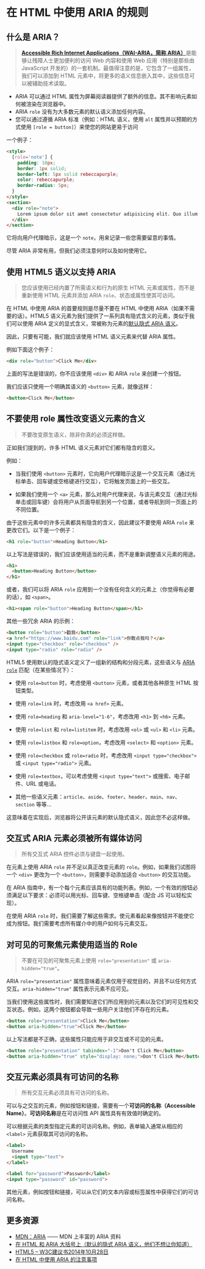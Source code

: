 # 在 HTML 中使用 ARIA 的规则

## 什么是 ARIA？

> [**Accessible Rich Internet Applications（WAI-ARIA，简称 ARIA）**](https://www.w3.org/WAI/intro/aria)是能够让残障人士更加便利的访问 Web 内容和使用 Web 应用（特别是那些由 JavaScript 开发的）的一套机制。最值得注意的是，它包含了一组属性，我们可以添加到 HTML 元素中，将更多的语义信息嵌入其中，这些信息可以被辅助技术读取。

- ARIA 可以通过 HTML 属性为屏幕阅读器提供了额外的信息。其不影响元素如何被渲染在浏览器中。
- ARIA `role` 没有为大多数元素的默认语义添加任何内容。
- 您可以通过遵循 ARIA 标准（例如：HTML 语义，使用 `alt` 属性并以预期的方式使用 `[role = button]`）来使您的网站更易于访问

一个例子：

```html
<style>
  [role='note'] {
    padding: 10px;
    border: 1px solid;
    border-left: 5px solid rebeccapurple;
    color: rebeccapurple;
    border-radius: 5px;
  }
</style>
<section>
  <div role="note">
    Lorem ipsum dolor sit amet consectetur adipisicing elit. Quo illum cum totam.
  </div>
</section>
```

它将向用户代理暗示，这是一个 `note`，用来记录一些您需要留意的事情。

尽管 ARIA 非常有用，但我们必须注意何时以及如何使用它。

## 使用 HTML5 语义以支持 ARIA

> 您应该使用已经内置了所需语义和行为的原生 HTML 元素或属性，而不是重新使用 HTML 元素并添加 ARIA `role`、状态或属性使其可访问。

在 HTML 中使用 ARIA 的首要规则是尽量不要在 HTML 中使用 ARIA（如果不需要的话）。HTML5 语义元素为我们提供了一系列具有隐式含义的元素，类似于我们可以使用 ARIA 定义的显式含义，常被称为元素的[默认隐式 ARIA 语义](https://links.jianshu.com/go?to=https%3A%2F%2Fwww.w3.org%2FTR%2Fwai-aria-1.1%2F%23implicit_semantics)。

因此，只要有可能，我们就应该使用 HTML 语义元素来代替 ARIA 属性。

例如下面这个例子：

```html
<div role="button">Click Me</div>
```

上面的写法是错误的，你不应该使用  `<div>` 和 ARIA `role` 来创建一个按钮。

我们应该只使用一个明确其语义的 `<button>` 元素，就像这样：

```html
<button>Click Me</button>
```

## 不要使用 role 属性改变语义元素的含义

> 不要改变原生语义，除非你真的必须这样做。

正如我们提到的，许多 HTML 语义元素对它们都有隐含的意义。

例如：

- 当我们使用 `<button>` 元素时，它向用户代理暗示这是一个交互元素（通过光标单击、回车键或空格键进行交互），它将触发页面上的一些交互。

- 如果我们使用一个 `<a>` 元素，那么对用户代理来说，与该元素交互（通过光标单击或回车键）会将用户从页面导航到另一个位置，或者导航到同一页面上的不同位置。

由于这些元素中的许多元素都具有隐含的含义，因此建议不要使用 ARIA `role` 来更改它们。以下是一个例子：

```html
<h1 role="button">Heading Button</h1>
```

以上写法是错误的，我们应该使用适当的元素，而不是重新调整语义元素的用途。

```html
<h1>
  <button>Heading Button</button>
</h1>
```

或者，我们可以将 ARIA `role` 应用到一个没有任何含义的元素上（你觉得有必要的话），如 `<span>`。

```html
<h1><span role="button">Heading Button</span></h1>
```

其他一些冗余 ARIA 的示例：

```html
<button role="button">戳我</button>
<a href="https://www.baidu.com" role="link">你敢点我吗？</a>
<input type="checkbox" role="checkbox" />
<input type="radio" role="radio" />
```

HTML5 使用默认的隐式语义定义了一组新的结构和分段元素，这些语义与 [ARIA `role`](https://developer.mozilla.org/en-US/docs/Web/Accessibility/ARIA/Roles/Region_role) 匹配（在某些情况下）：

*   使用 `role=button` 时，考虑使用 `<button>` 元素，或者其他各种原生 HTML 按钮类型。

*   使用 `role=link` 时，考虑改用 `<a href>` 元素。

*   使用 `role=heading` 和 `aria-level="1-6"`，考虑改用 `<h1>` 到 `<h6>` 元素。

*   使用 `role=list` 和 `role=listitem` 时，考虑改用 `<ol>` 或 `<ul>` 和 `<li>` 元素。

*   使用 `role=listbox` 和 `role=option`，考虑改用 `<select>` 和 `<option>` 元素。

*   使用 `role=checkbox` 或 `role=radio` 时，考虑改用 `<input type="checkbox">` 或 `<input type="radio">` 元素。

*   使用 `role=textbox`，可以考虑使用 `<input type="text">` 或搜索、电子邮件、URL 或电话。

*   其他一些语义元素：`article`、`aside`、`footer`、`header`、`main`、`nav`、`section` 等等…

这意味着在实现后，浏览器将公开该元素的默认隐式语义，因此您不必这样做。

## 交互式 ARIA 元素必须被所有媒体访问

> 所有交互式 ARIA 控件必须与键盘一起使用。

在元素上使用 ARIA `role` 并不足以真正改变元素的 `role`。例如，如果我们试图将一个 `<div>` 更改为一个 `<button>`，则需要手动添加适合 `<button>` 的交互功能。

在 ARIA 指南中，有一个每个元素应该具有的功能列表。例如，一个有效的按钮必须满足以下要求：必须可以用光标、回车键、空格键单击（配合 JS 可以轻松实现）。

在使用 ARIA `role` 时，我们需要了解这些需求。使元素看起来像按钮并不能使它成为按钮。我们需要考虑所有媒介中的用户如何与元素交互。

## 对可见的可聚焦元素使用适当的 Role

> 不要在可见的可聚焦元素上使用 `role="presentation"` 或 `aria-hidden="true"`。

ARIA `role="presentation"` 属性意味着元素仅用于视觉目的，并且不以任何方式交互。`aria-hidden="true"` 属性表示元素不应可见。

当我们使用这些属性时，我们需要知道它们所应用到的元素以及它们的可见性和交互状态。例如，这两个按钮都会导致一些用户关注他们不存在的元素。

```html
<button role="presentation">Click Me</button>
<button aria-hidden="true">Click Me</button>
```

以上写法都是不正确，这些属性只能应用于非交互或不可见的元素。

```html
<button role="presentation" tabindex="-1">Don't Click Me</button>
<button aria-hidden="true" style="display: none;">Don't Click Me</button>
```

## 交互元素必须具有可访问的名称

> 所有交互元素必须具有可访问的名称。

可以与之交互的元素，例如按钮和链接，需要有一个**可访问的名称（Accessible Name）**。**可访问名称**是在可访问性 API 属性具有有效值时确定的。

可以根据元素的类型指定元素的可访问名称。例如，表单输入通常从相应的 `<label>` 元素获取其可访问的名称。

```html
<label>
  Username
  <input type="text">
</label>

<label for="password">Password</label>
<input type="password" id="password">
```

其他元素，例如按钮和链接，可以从它们的文本内容或标签属性中获得它们的可访问名称。

## 更多资源

- [MDN：ARIA](https://developer.mozilla.org/en-US/docs/Web/Accessibility/ARIA) —— MDN 上丰富的 ARIA 资料
- [在 HTML 和 ARIA 大括号上（默认的隐式 ARIA 语义，他们不想让你知道）](http://html5doctor.com/on-html-belts-and-aria-braces/)
- [HTML5 – W3C建议书2014年10月28日](https://www.w3.org/TR/html5/)
- [在 HTML 中使用 ARIA 的注意事项](http://w3c.github.io/aria-in-html/)



